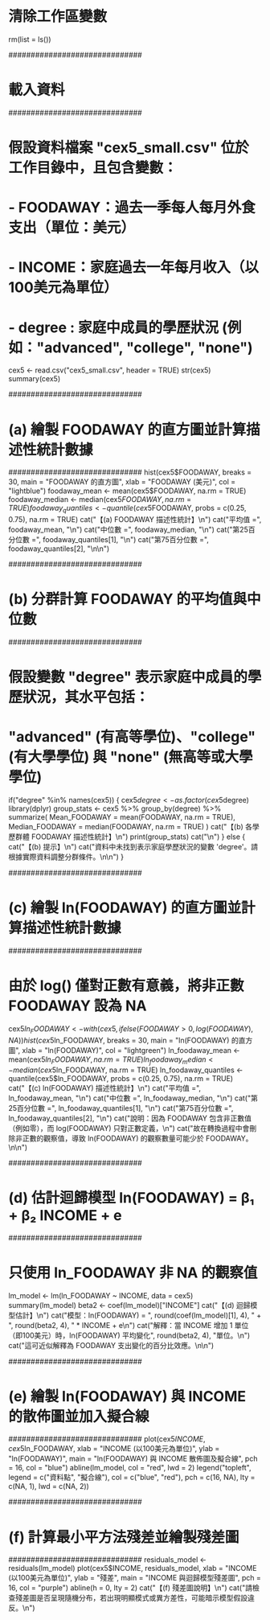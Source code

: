 # 清除工作區變數
rm(list = ls())

##############################
# 載入資料
##############################
# 假設資料檔案 "cex5_small.csv" 位於工作目錄中，且包含變數：
#   - FOODAWAY：過去一季每人每月外食支出（單位：美元）
#   - INCOME：家庭過去一年每月收入（以100美元為單位）
#   - degree  : 家庭中成員的學歷狀況 (例如："advanced", "college", "none")
cex5 <- read.csv("cex5_small.csv", header = TRUE)
str(cex5)
summary(cex5)

##############################
# (a) 繪製 FOODAWAY 的直方圖並計算描述性統計數據
##############################
hist(cex5$FOODAWAY, breaks = 30, 
     main = "FOODAWAY 的直方圖", 
     xlab = "FOODAWAY (美元)", col = "lightblue")
foodaway_mean <- mean(cex5$FOODAWAY, na.rm = TRUE)
foodaway_median <- median(cex5$FOODAWAY, na.rm = TRUE)
foodaway_quantiles <- quantile(cex5$FOODAWAY, probs = c(0.25, 0.75), na.rm = TRUE)
cat("【(a) FOODAWAY 描述性統計】\n")
cat("平均值 =", foodaway_mean, "\n")
cat("中位數 =", foodaway_median, "\n")
cat("第25百分位數 =", foodaway_quantiles[1], "\n")
cat("第75百分位數 =", foodaway_quantiles[2], "\n\n")

##############################
# (b) 分群計算 FOODAWAY 的平均值與中位數
##############################
# 假設變數 "degree" 表示家庭中成員的學歷狀況，其水平包括：
# "advanced" (有高等學位)、"college" (有大學學位) 與 "none" (無高等或大學學位)
if("degree" %in% names(cex5)) {
  cex5$degree <- as.factor(cex5$degree)
  library(dplyr)
  group_stats <- cex5 %>%
    group_by(degree) %>%
    summarize(
      Mean_FOODAWAY = mean(FOODAWAY, na.rm = TRUE),
      Median_FOODAWAY = median(FOODAWAY, na.rm = TRUE)
    )
  cat("【(b) 各學歷群體 FOODAWAY 描述性統計】\n")
  print(group_stats)
  cat("\n")
} else {
  cat("【(b) 提示】\n")
  cat("資料中未找到表示家庭學歷狀況的變數 'degree'。請根據實際資料調整分群條件。\n\n")
}

##############################
# (c) 繪製 ln(FOODAWAY) 的直方圖並計算描述性統計數據
##############################
# 由於 log() 僅對正數有意義，將非正數 FOODAWAY 設為 NA
cex5$ln_FOODAWAY <- with(cex5, ifelse(FOODAWAY > 0, log(FOODAWAY), NA))
hist(cex5$ln_FOODAWAY, breaks = 30, 
     main = "ln(FOODAWAY) 的直方圖", 
     xlab = "ln(FOODAWAY)", col = "lightgreen")
ln_foodaway_mean <- mean(cex5$ln_FOODAWAY, na.rm = TRUE)
ln_foodaway_median <- median(cex5$ln_FOODAWAY, na.rm = TRUE)
ln_foodaway_quantiles <- quantile(cex5$ln_FOODAWAY, probs = c(0.25, 0.75), na.rm = TRUE)
cat("【(c) ln(FOODAWAY) 描述性統計】\n")
cat("平均值 =", ln_foodaway_mean, "\n")
cat("中位數 =", ln_foodaway_median, "\n")
cat("第25百分位數 =", ln_foodaway_quantiles[1], "\n")
cat("第75百分位數 =", ln_foodaway_quantiles[2], "\n")
cat("說明：因為 FOODAWAY 包含非正數值（例如零），而 log(FOODAWAY) 只對正數定義，\n")
cat("故在轉換過程中會刪除非正數的觀察值，導致 ln(FOODAWAY) 的觀察數量可能少於 FOODAWAY。\n\n")

##############################
# (d) 估計迴歸模型 ln(FOODAWAY) = β₁ + β₂ INCOME + e
##############################
# 只使用 ln_FOODAWAY 非 NA 的觀察值
lm_model <- lm(ln_FOODAWAY ~ INCOME, data = cex5)
summary(lm_model)
beta2 <- coef(lm_model)["INCOME"]
cat("【(d) 迴歸模型估計】\n")
cat("模型：ln(FOODAWAY) = ", round(coef(lm_model)[1], 4), " + ", round(beta2, 4), " * INCOME + e\n")
cat("解釋：當 INCOME 增加 1 單位（即100美元）時，ln(FOODAWAY) 平均變化", round(beta2, 4), "單位。\n")
cat("這可近似解釋為 FOODAWAY 支出變化的百分比效應。\n\n")

##############################
# (e) 繪製 ln(FOODAWAY) 與 INCOME 的散佈圖並加入擬合線
##############################
plot(cex5$INCOME, cex5$ln_FOODAWAY,
     xlab = "INCOME (以100美元為單位)",
     ylab = "ln(FOODAWAY)",
     main = "ln(FOODAWAY) 與 INCOME 散佈圖及擬合線",
     pch = 16, col = "blue")
abline(lm_model, col = "red", lwd = 2)
legend("topleft", legend = c("資料點", "擬合線"),
       col = c("blue", "red"), pch = c(16, NA), lty = c(NA, 1), lwd = c(NA, 2))

##############################
# (f) 計算最小平方法殘差並繪製殘差圖
##############################
residuals_model <- residuals(lm_model)
plot(cex5$INCOME, residuals_model,
     xlab = "INCOME (以100美元為單位)",
     ylab = "殘差",
     main = "INCOME 與迴歸模型殘差圖",
     pch = 16, col = "purple")
abline(h = 0, lty = 2)
cat("【(f) 殘差圖說明】\n")
cat("請檢查殘差圖是否呈現隨機分布，若出現明顯模式或異方差性，可能暗示模型假設違反。\n")

